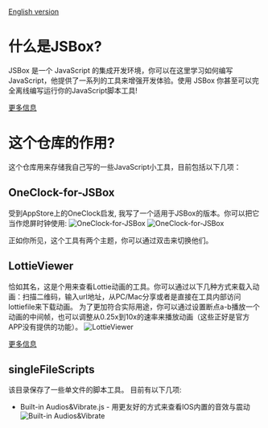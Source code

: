 [English version](https://github.com/ZacharyQin/jsbox-scripts/blob/master/README.md)
# 什么是JSBox?

JSBox 是一个 JavaScript 的集成开发环境，你可以在这里学习如何编写 JavaScript，他提供了一系列的工具来增强开发体验。使用 JSBox 你甚至可以完全离线编写运行你的JavaScript脚本工具!

[更多信息](https://github.com/cyanzhong/xTeko)

# 这个仓库的作用?
这个仓库用来存储我自己写的一些JavaScript小工具，目前包括以下几项：

##  OneClock-for-JSBox

受到AppStore上的OneClock启发, 我写了一个适用于JSBox的版本。你可以把它当作熄屏时钟使用:
![OneClock-for-JSBox](https://i.loli.net/2018/11/30/5c00ea5c3111f.jpg)
![OneClock-for-JSBox](https://i.loli.net/2018/11/30/5c00ea5ea3381.jpg)

正如你所见，这个工具有两个主题，你可以通过双击来切换他们。
## LottieViewer
恰如其名，这是个用来查看Lottie动画的工具。你可以通过以下几种方式来载入动画：扫描二维码，输入url地址，从PC/Mac分享或者是直接在工具内部访问lottiefile来下载动画。 为了更加符合实际用途，你可以通过设置断点a-b播放一个动画的中间帧，也可以调整从0.25x到10x的速率来播放动画（这些正好是官方APP没有提供的功能）。
![LottieViewer](https://github.com/ZacharyQin/jsbox-scripts/blob/master/assets/lottieviewPrewview.gif?raw=ture)

[更多信息](https://github.com/ZacharyQin/jsbox-scripts/blob/master/Lottie%20Viewer/README.md)

## singleFileScripts
该目录保存了一些单文件的脚本工具。
目前有以下几项:
* Built-in Audios&Vibrate.js    -  用更友好的方式来查看IOS内置的音效与震动
    ![Built-in Audios&Vibrate](https://i.loli.net/2018/11/30/5c00f7b1c31b1.png)